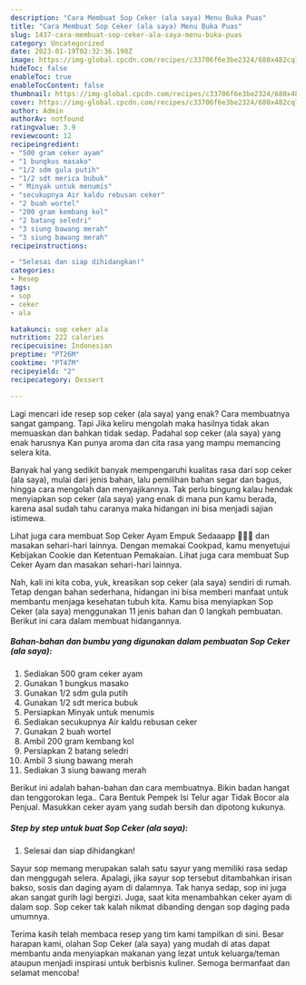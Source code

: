 ```yaml
---
description: "Cara Membuat Sop Ceker (ala saya) Menu Buka Puas"
title: "Cara Membuat Sop Ceker (ala saya) Menu Buka Puas"
slug: 1437-cara-membuat-sop-ceker-ala-saya-menu-buka-puas
category: Uncategorized
date: 2023-01-19T02:32:36.198Z
image: https://img-global.cpcdn.com/recipes/c33706f6e3be2324/680x482cq70/sop-ceker-ala-saya-foto-resep-utama.jpg
hideToc: false
enableToc: true
enableTocContent: false
thumbnail: https://img-global.cpcdn.com/recipes/c33706f6e3be2324/680x482cq70/sop-ceker-ala-saya-foto-resep-utama.jpg
cover: https://img-global.cpcdn.com/recipes/c33706f6e3be2324/680x482cq70/sop-ceker-ala-saya-foto-resep-utama.jpg
author: Admin
authorAv: notfound
ratingvalue: 3.9
reviewcount: 12
recipeingredient:
- "500 gram ceker ayam"
- "1 bungkus masako"
- "1/2 sdm gula putih"
- "1/2 sdt merica bubuk"
- " Minyak untuk menumis"
- "secukupnya Air kaldu rebusan ceker"
- "2 buah wortel"
- "200 gram kembang kol"
- "2 batang seledri"
- "3 siung bawang merah"
- "3 siung bawang merah"
recipeinstructions:

- "Selesai dan siap dihidangkan!"
categories:
- Resep
tags:
- sop
- ceker
- ala

katakunci: sop ceker ala 
nutrition: 222 calories
recipecuisine: Indonesian
preptime: "PT26M"
cooktime: "PT47M"
recipeyield: "2"
recipecategory: Dessert

---
```



Lagi mencari ide resep sop ceker (ala saya) yang enak? Cara membuatnya sangat gampang. Tapi Jika keliru mengolah maka hasilnya tidak akan memuaskan dan bahkan tidak sedap. Padahal sop ceker (ala saya) yang enak harusnya Kan punya aroma dan cita rasa yang mampu memancing selera kita.


Banyak hal yang sedikit banyak mempengaruhi kualitas rasa dari sop ceker (ala saya), mulai dari jenis bahan, lalu pemilihan bahan segar dan bagus, hingga cara mengolah dan menyajikannya. Tak perlu bingung kalau hendak menyiapkan sop ceker (ala saya) yang enak di mana pun kamu berada, karena asal sudah tahu caranya maka hidangan ini bisa menjadi sajian istimewa.

Lihat juga cara membuat Sop Ceker Ayam Empuk Sedaaapp 🤤🤤🤤 dan masakan sehari-hari lainnya. Dengan memakai Cookpad, kamu menyetujui Kebijakan Cookie dan Ketentuan Pemakaian. Lihat juga cara membuat Sup Ceker Ayam dan masakan sehari-hari lainnya.


Nah, kali ini kita coba, yuk, kreasikan sop ceker (ala saya) sendiri di rumah. Tetap dengan bahan sederhana, hidangan ini bisa memberi manfaat untuk membantu menjaga kesehatan tubuh kita. Kamu bisa menyiapkan Sop Ceker (ala saya) menggunakan 11 jenis bahan dan 0 langkah pembuatan. Berikut ini cara dalam membuat hidangannya.

<!--inarticleads1-->

##### Bahan-bahan dan bumbu yang digunakan dalam pembuatan Sop Ceker (ala saya):

1. Sediakan 500 gram ceker ayam
1. Gunakan 1 bungkus masako
1. Gunakan 1/2 sdm gula putih
1. Gunakan 1/2 sdt merica bubuk
1. Persiapkan  Minyak untuk menumis
1. Sediakan secukupnya Air kaldu rebusan ceker
1. Gunakan 2 buah wortel
1. Ambil 200 gram kembang kol
1. Persiapkan 2 batang seledri
1. Ambil 3 siung bawang merah
1. Sediakan 3 siung bawang merah


Berikut ini adalah bahan-bahan dan cara membuatnya. Bikin badan hangat dan tenggorokan lega.. Cara Bentuk Pempek Isi Telur agar Tidak Bocor ala Penjual. Masukkan ceker ayam yang sudah bersih dan dipotong kukunya. 

<!--inarticleads2-->

##### Step by step untuk buat Sop Ceker (ala saya):


1. Selesai dan siap dihidangkan!

Sayur sop memang merupakan salah satu sayur yang memiliki rasa sedap dan menggugah selera. Apalagi, jika sayur sop tersebut ditambahkan irisan bakso, sosis dan daging ayam di dalamnya. Tak hanya sedap, sop ini juga akan sangat gurih lagi bergizi. Juga, saat kita menambahkan ceker ayam di dalam sop. Sop ceker tak kalah nikmat dibanding dengan sop daging pada umumnya. 

Terima kasih telah membaca resep yang tim kami tampilkan di sini. Besar harapan kami, olahan Sop Ceker (ala saya) yang mudah di atas dapat membantu anda menyiapkan makanan yang lezat untuk keluarga/teman ataupun menjadi inspirasi untuk berbisnis kuliner. Semoga bermanfaat dan selamat mencoba!
